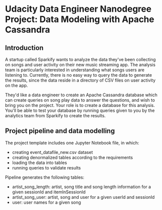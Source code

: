 # Udacity Data Engineer Nanodegree Project: Data Modeling with Apache Cassandra

## Introduction
A startup called Sparkify wants to analyze the data they've been collecting on songs and user activity on their new music streaming app. The analysis team is particularly interested in understanding what songs users are listening to. Currently, there is no easy way to query the data to generate the results, since the data reside in a directory of CSV files on user activity on the app.

They'd like a data engineer to create an Apache Cassandra database which can create queries on song play data to answer the questions, and wish to bring you on the project. Your role is to create a database for this analysis. You'll be able to test your database by running queries given to you by the analytics team from Sparkify to create the results.

## Project pipeline and data modelling

The project template includes one Jupyter Notebook file, in which:
* creating event_datafile_new.csv dataset
* creating denormalized tables according to the requirements
* loading the data into tables
* running queries to validate results

Pipeline generates the following tables:
* artist_song_length: artist, song title and song length information for a given sessionId and itemInSessionId
* artist_song_user: artist, song and user for a given userId and sessionId
* user: user names for a given song
